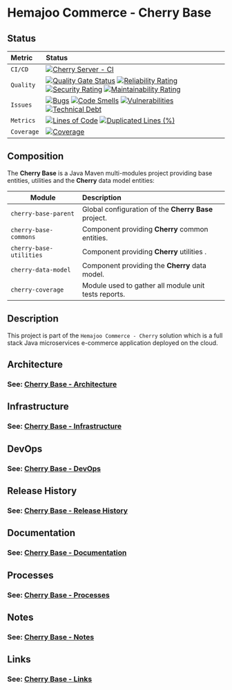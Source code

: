 # Hemajoo Commerce - Cherry Base

## Status

| Metric     | Status                                                                                                                                                                                                                                                                                                                                                                                                                                                                                                                                                                                                                                                                                                                                                                                                                                                                                                                 |
|:-----------|:-----------------------------------------------------------------------------------------------------------------------------------------------------------------------------------------------------------------------------------------------------------------------------------------------------------------------------------------------------------------------------------------------------------------------------------------------------------------------------------------------------------------------------------------------------------------------------------------------------------------------------------------------------------------------------------------------------------------------------------------------------------------------------------------------------------------------------------------------------------------------------------------------------------------------|
| `CI/CD`    | [![Cherry Server - CI](https://github.com/hemajoo-commerce/cherry-base/actions/workflows/build.yml/badge.svg)](https://github.com/hemajoo-commerce/cherry-base/actions/workflows/build.yml)                                                                                                                                                                                                                                                                                                                                                                                                                                                                                                                                                                                                                                                                                                                            |
| `Quality`  | [![Quality Gate Status](https://sonarcloud.io/api/project_badges/measure?project=com.hemajoo.commerce%3Acherry-base&metric=alert_status)](https://sonarcloud.io/summary/new_code?id=com.hemajoo.commerce%3Acherry-base) [![Reliability Rating](https://sonarcloud.io/api/project_badges/measure?project=com.hemajoo.commerce%3Acherry-base&metric=reliability_rating)](https://sonarcloud.io/summary/new_code?id=com.hemajoo.commerce%3Acherry-base) [![Security Rating](https://sonarcloud.io/api/project_badges/measure?project=com.hemajoo.commerce%3Acherry-base&metric=security_rating)](https://sonarcloud.io/summary/new_code?id=com.hemajoo.commerce%3Acherry-base) [![Maintainability Rating](https://sonarcloud.io/api/project_badges/measure?project=com.hemajoo.commerce%3Acherry-base&metric=sqale_rating)](https://sonarcloud.io/summary/new_code?id=com.hemajoo.commerce%3Acherry-base) |
| `Issues`   | [![Bugs](https://sonarcloud.io/api/project_badges/measure?project=com.hemajoo.commerce%3Acherry-base&metric=bugs)](https://sonarcloud.io/summary/new_code?id=com.hemajoo.commerce%3Acherry-base) [![Code Smells](https://sonarcloud.io/api/project_badges/measure?project=com.hemajoo.commerce%3Acherry-base&metric=code_smells)](https://sonarcloud.io/summary/new_code?id=com.hemajoo.commerce%3Acherry-base) [![Vulnerabilities](https://sonarcloud.io/api/project_badges/measure?project=com.hemajoo.commerce%3Acherry-base&metric=vulnerabilities)](https://sonarcloud.io/summary/new_code?id=com.hemajoo.commerce%3Acherry-base) [![Technical Debt](https://sonarcloud.io/api/project_badges/measure?project=com.hemajoo.commerce%3Acherry-base&metric=sqale_index)](https://sonarcloud.io/summary/new_code?id=com.hemajoo.commerce%3Acherry-base)                                               |
| `Metrics`  | [![Lines of Code](https://sonarcloud.io/api/project_badges/measure?project=com.hemajoo.commerce%3Acherry-base&metric=ncloc)](https://sonarcloud.io/summary/new_code?id=com.hemajoo.commerce%3Acherry-base) [![Duplicated Lines (%)](https://sonarcloud.io/api/project_badges/measure?project=com.hemajoo.commerce%3Acherry-base&metric=duplicated_lines_density)](https://sonarcloud.io/summary/new_code?id=com.hemajoo.commerce%3Acherry-base)                                                                                                                                                                                                                                                                                                                                                                                                                                                                |
| `Coverage` | [![Coverage](https://sonarcloud.io/api/project_badges/measure?project=com.hemajoo.commerce%3Acherry-base&metric=coverage)](https://sonarcloud.io/summary/new_code?id=com.hemajoo.commerce%3Acherry-base)                                                                                                                                                                                                                                                                                                                                                                                                                                                                                                                                                                                                                                                                                                           |


## Composition

The **Cherry Base** is a Java Maven multi-modules project providing base entities, utilities and the **Cherry** data model entities:

| Module                  | Description                                          |
|-------------------------|:-----------------------------------------------------|
| `cherry-base-parent`    | Global configuration of the **Cherry Base** project. |
| `cherry-base-commons`   | Component providing **Cherry** common entities.      |
| `cherry-base-utilities` | Component providing **Cherry** utilities .           |
| `cherry-data-model`     | Component providing the **Cherry** data model.       |
| `cherry-coverage`       | Module used to gather all module unit tests reports. |

## Description

This project is part of the `Hemajoo Commerce - Cherry` solution which is a full stack Java microservices e-commerce application deployed on the cloud.

## Architecture

### See: [Cherry Base - Architecture](./doc/architecture.md)

## Infrastructure

### See: [Cherry Base - Infrastructure](./doc/infrastructure.md)

## DevOps

### See: [Cherry Base - DevOps](./doc/devops.md)

## Release History

### See: [Cherry Base - Release History](./doc/release_history.md)

## Documentation

### See: [Cherry Base - Documentation](./doc/documentation.md)

## Processes

### See: [Cherry Base - Processes](./doc/processes.md)

## Notes

### See: [Cherry Base - Notes](./doc/notes.md)

## Links

### See: [Cherry Base - Links](./doc/links.md)
